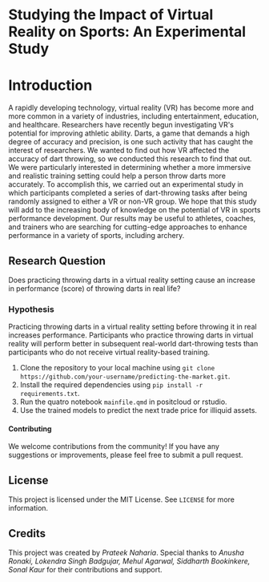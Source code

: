 <!DOCTYPE html>
<html>
<head>
  <body>
    <h1>Studying the Impact of Virtual Reality on Sports: An Experimental Study</h1>
    <h1>Introduction</h1>
    <p>A rapidly developing technology, virtual reality (VR) has become more and more common in a variety of industries, including entertainment, education, and healthcare. Researchers have recently begun investigating VR's potential for improving athletic ability. Darts, a game that demands a high degree of accuracy and precision, is one such activity that has caught the interest of researchers. We wanted to find out how VR affected the accuracy of dart throwing, so we conducted this research to find that out. We were particularly interested in determining whether a more immersive and realistic training setting could help a person throw darts more accurately. To accomplish this, we carried out an experimental study in which participants completed a series of dart-throwing tasks after being randomly assigned to either a VR or non-VR group. We hope that this study will add to the increasing body of knowledge on the potential of VR in sports performance development. Our results may be useful to athletes, coaches, and trainers who are searching for cutting-edge approaches to enhance performance in a variety of sports, including archery.</p>

<h2>Research Question</h2>
<p>Does practicing throwing darts in a virtual reality setting cause an increase in performance (score) of throwing darts in real life?</p>

<h3>Hypothesis</h3>
<p>Practicing throwing darts in a virtual reality setting before throwing it in real increases performance. Participants who practice throwing darts in virtual reality will perform better in subsequent real-world dart-throwing tests than participants who do not receive virtual reality-based training.</p>

<ol>
<li>Clone the repository to your local machine using <code>git clone https://github.com/your-username/predicting-the-market.git</code>.</li>
<li>Install the required dependencies using <code>pip install -r requirements.txt</code>.</li>
<li>Run the quatro notebook <code>mainfile.qmd</code> in positcloud or rstudio.</li>
<li>Use the trained models to predict the next trade price for illiquid assets.</li>
</ol>

<h4>Contributing</h4>
<p>We welcome contributions from the community! If you have any suggestions or improvements, please feel free to submit a pull request.</p>

<h2>License</h2>
<p>This project is licensed under the MIT License. See <code>LICENSE</code> for more information.</p>

<h2>Credits</h2>
<p>This project was created by <em>Prateek Naharia</em>. Special thanks to <em>Anusha Ronaki, Lokendra Singh Badgujar, Mehul Agarwal, Siddharth Bookinkere, Sonal Kaur</em> for their contributions and support.</p>
</body>
</html>
